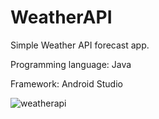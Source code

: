 # WeatherAPI
Simple Weather API forecast app.

Programming language: Java

Framework: Android Studio

![weatherapi](https://user-images.githubusercontent.com/79590290/174679786-1867ebcd-1c5d-4ff3-9200-8bd589f8d4e3.png)
